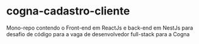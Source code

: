 # cogna-cadastro-cliente
Mono-repo contendo o Front-end em ReactJs e back-end em NestJs para desafio de código para a vaga de desenvolvedor full-stack para a Cogna
